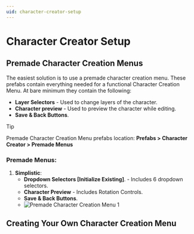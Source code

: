 ```yaml
---
uid: character-creator-setup
---
```


# Character Creator Setup

## Premade Character Creation Menus

The easiest solution is to use a premade character creation menu. These prefabs contain everything needed for a functional Character Creation Menu.
At bare minimum they contain the following:
- **Layer Selectors** - Used to change layers of the character.
- **Character preview** - Used to preview the character while editing.
- **Save & Back Buttons**.

> [!TIP]
> Premade Character Creation Menu prefabs location: **Prefabs > Character Creator > Premade Menus**  

### Premade Menus:  
1. **Simplistic**:
   - **Dropdown Selectors [Initialize Existing]**. - Includes 6 dropdown selectors.
   - **Character Preview** - Includes Rotation Controls.
   - **Save & Back Buttons**.
   - ![Premade Character Creation Menu 1](~/images/premade-character-creation-menus/premade-character-creation-menu-1.png)


## Creating Your Own Character Creation Menu